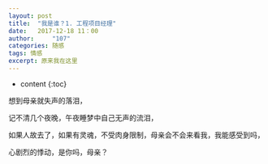 ```yaml
---
layout: post
title:  "我是谁？1. 工程项目经理"
date:   2017-12-18 11：00
author:     "107"
categories: 随感
tags: 情感 
excerpt: 原来我在这里
---
```

* content
{:toc}

想到母亲就失声的落泪，

记不清几个夜晚，午夜睡梦中自己无声的流泪，

如果人故去了，如果有灵魂，不受肉身限制，母亲会不会来看我，我能感受到吗，

心剧烈的悸动，是你吗，母亲？


